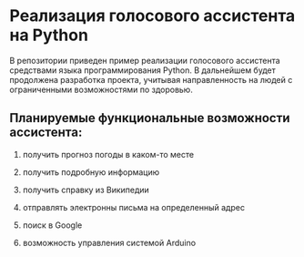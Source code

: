 # Реализация голосового ассистента на Python

В репозитории приведен пример реализации голосового ассистента средствами языка программирования Python. В дальнейшем будет продолжена разработка проекта, учитывая направленность на людей с ограниченными возможностями по здоровью. 

## Планируемые функциональные возможности ассистента:

1. получить прогноз погоды в каком-то месте

2. получить подробную информацию

3. получить справку из Википедии

4. отправлять электронны письма на определенный адрес 

5. поиск в Google

6. возможность управления системой Arduino 
